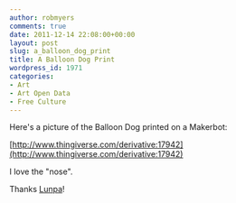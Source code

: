 ```yaml
---
author: robmyers
comments: true
date: 2011-12-14 22:08:00+00:00
layout: post
slug: a_balloon_dog_print
title: A Balloon Dog Print
wordpress_id: 1971
categories:
- Art
- Art Open Data
- Free Culture
---
```


Here's a picture of the Balloon Dog printed on a Makerbot:  
  
[http://www.thingiverse.com/derivative:17942](http://www.thingiverse.com/derivative:17942)  
  
I love the "nose".  
  
Thanks [Lunpa](http://www.thingiverse.com/Lunpa)!  


